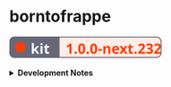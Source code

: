 # borntofrappe

![SvelteKit Badge](https://raw.githubusercontent.com/borntofrappe/borntofrappe/master/sveltekit-badge.svg)

<details>
<summary><strong>Development Notes</strong></summary>

## Install

```bash
npm init svelte@next
```

- Directory not empty. Continue? y

- Which Svelte app template? Skeleton project

- Use TypeScript? No

- Add ESLint for code linting? Yes

- Add Prettier for code formatting? Yes

```bash
npm install
```

## Develop

```bash
npm run dev
```

## Publish

`npm run build` creates a production version, but it's necessary to set up an [adapter](https://kit.svelte.dev/docs#adapters) first.

The application is meant to be deployed with [Netlify](https://www.netlify.com/), hence [`adapter-netlify`](https://github.com/sveltejs/kit/tree/master/packages/adapter-netlify).

```bash
npm i -D @sveltejs/adapter-netlify@next
```

Configure the adapter in `svelte.config.js`.

```js
import adapter from '@sveltejs/adapter-netlify';

const config = {
	kit: {
		adapter: adapter({
			split: false
		})

		// ...
	}
};
```

Add a config file `netlify.toml`.

```toml
[build]
  command = "npm run build"
  publish = "build"
```

Since you remove `adapter-auto` feel free to remove the package from the dependencies listed in `package.json`.

```diff
"devDependencies": {
-    "@sveltejs/adapter-auto": "next",
+    "@sveltejs/adapter-netlify": "^1.0.0-next.37",
```

Test the build locally.

```bash
npm run build
npm run preview
```

**Warning**: at least for my specific use case and at the time of writing Netlify relies on a version of Node that is not supported by the Kit. Update `netlify.toml` to require a satisfactory node version.

```toml
[context.production]
  environment = { NODE_VERSION = "14.18.1" }
```

`14.18.1` because it's the version I have locally.

**Warning**: at least for my specific use case and at the time of writing `npm run build` creates a `.netlify` folder. By experimenting with the setup it seems that:

1. the build on Netlify fails if you add the folder to `.gitignore` and you don't push the files to the public repository

2. the failure is rectified if you specify `esbuild` for the `node_bundler` option in the config file

   ```toml
   [functions]
     node_bundler = "esbuild"
   ```

## use:observe

The landing page leans on the `observe` action to observe several elements with the intersection observer API. The action adds a class of `observed` when the element is in the viewport. I highlight the feature because the CSS applied to the class would be normally ignored by the Svelte compiler, making the action pointless.

```css
section.observed::after {
	animation-play-state: running;
}
```

To have the compiler retain the CSS add a class of `.observed` with the class directive and a default `false` value.

```svelte
<section class:observed={false} use:observe>
```

The compiler keeps the property value pairs, the class is not present, but it will be through the `observe` action.

## Log routes

The `/log` route works as a playground to experiment with a blog-like setup, to learn how to generate pages on the basis of url parameters and how to process markdown syntax with `mdsvex`.

### markdown documents

Install `mdsvex`.

```bash
npm i --save-dev mdsvex
```

Update the config file so that the kit is able to:

1. consider markdown documents

   ```js
   const config = {
   	extensions: ['.svelte', '.md']
   };
   ```

   _Please note:_ for the log I am focused on markdown documents only. The inclusion of Svelte syntax in markdown, which `mdsvex` promotes with the `.svx` extension is discussed separately and in the context of the blog.

2. preprocess the documents with mdsvex

   ```js
   const config = {
   	extensions: ['.svelte', '.md'],
   	preprocess: mdsvex({ extensions: ['.md'] })
   };
   ```

This is technically enough to have the kit produce a page from a markdown document, say `routes/log/test-entry.md`. Visit `/log/test-entry` and the page renders the content. It's also possible to include the metadata in curly braces.

```md
---
title: Test entry
---

# {title}
```

### glob import

Instead of placing markdown documents in the `routes` folder the idea is to separate the files in a dedicated folder, like `src/log`. With this structure it is up to the kit to inject the content as needed.

In `routes/log/index.svelte` consider markdown documents with `import.meta.glob`, [a Vite feature](https://vitejs.dev/guide/features.html#glob-import).

```js
const log = import.meta.glob('/src/log/*.md');
console.log(log);
```

The import syntax returns an object describing the documents with a path and a function.

```js
{
  '/src/log/test-entry.md': Function(),
  '/src/log/123.md': Function(),
}
```

The function is what ultimately allows to transform the documents through mdsvex, to retrieve the metadata and actual content. Before extracting the information, however, the object is processed to iterate through the entries.

`Object.entries()` creates a 2D array.

```js
Object.entries(import.meta.glob('/src/log/*.md'));
```

With an array `.map` iterates through each pair considering the path and function. Vite calls the larger object `modules` so I decided to use the singular noun in place of something like `fn`, or more topically `day`.

```js
.map(async ([path, module]) => {

})
```

Note the `async` keyword is necessary since behind the scenes `module` is actually a promise.

Once awaited, the module provides an object with metadata.

```js
.map(async ([path, module]) => {
  const { metadata } = await module();
})
```

In this instance metadata describes the key value pairs retrieved from the YAML syntax at the top of the documents.

```md
---
title: Test entry
---
```

The `path` helps to build the slug for the individual entries. The approach is rather rudimentary, but it works by considering the name of the file without extension.

```js
const slug = path.split('/').pop().replace('.md', '');
```

Metadata and slug are enough to build the index of entries.

```js
return {
	...metadata,
	slug
};
```

However, you need to wrap the entire `Object.entries` statement in a giant promise to wait for the execution of each module.

```js
const log = await Promise.all(Object.entries(/**/));
```

To this end the `load` function needs to be updated with the `async` keyword.

```js
export async function load() {}
```

Once the promises are all resolved, `log` describes an array of objects with `title`, `day` and `slug`. The data is passed through props and iterated through with an `#each` statement to create the list of entries.

Note that the slug is appended to the `/log/` string to redirect toward a page in the log.

```svelte
<a href="/log/{slug}">{title}</a>
```

**Update**: the logic of this section is moved to `/log/days.svelte`, as I chose to use the index page to show only the most recent entry.

### params

`[day].svelte` creates the pages for the individual entries. The square brackets help to capture the day from URL parameters.

```text
.../log/123
```

Retrieve the parameter from the `load` function.

```js
export async function load({ params }) {
	const { day } = params;
}
```

The idea is to here generate a page only if there is a matching entry in the log folder. A first approach I found working is to:

1. build the path the entry should have as returned by `import.meta.glob`

   ```js
   const path = `/src/log/${day}.md`;
   ```

2. check if the object returned by `import.meta.glob` has a matching key

   ```js
   const log = import.meta.glob('/src/log/*.md');

   if (log[path]) {
   }
   ```

If there is a match the script proceeds to consider the connected module. Aside from the metadata, helpful to introduce the entry with its title and number, the module provides the content through the `default` field.

```js
const { default: Module, metadata } = await log[path]();
```

I chose to capitalize the content since it is enough to include the variable as a component.

```svelte
<main>
	<Module />
</main>
```

If there is no path matching the value return an object with a `status` and `error` field. The object is enough to have the kit pass the information to the error page `__error.svelte`.

```js
return {
	status: 404,
	error: new Error(`There is no log for day ${day}`)
};
```

### Interactivity warning

There is a warning connected to using the module as-is.

```svelte
<Module />
```

The console suggests to use the special element `svelte:component` instead, describing how the first type is not fully interactive.

```svelte
<svelte:component this={Module} />
```

Ultimately I believe the first approach would work as well, given the static nature of the log routes.

### kit specificities

Considering the SvelteKit's features the components are updated to:

- prerender the routes

  ```html
  <script context="module">
  	export const prerender = true;
  </script>
  ```

- prefetch log entries

  ```svelte
  <a sveltekit:prefetch href="/log/{slug}">{title}</a>
  ```

- avoid hydrating log entries

  ```html
  <script context="module">
  	export const hydrate = false;
  </script>
  ```

  The documents are not interactive and it's enough to rely on the server-rendered version.

As a matter of preference the folder also includes `__layout.reset.svelte` to remove the layout file set at root level.

## Blog routes

Blog routes start out similarly to [log routes](#log-routes).

In `/blog/index.svelte` retrieve all the articles from the `/src/blog` folder. Initially this refers to markdown files, but the idea is to consider `.svx` syntax as well, so that it necessary to slightly modify the string passed to the `glob` method.

```diff
-'/src/blog/*.{md,svx}'
+'/src/blog/*.{md,svx}'
```

Since the extension is not known retrieve the slug removing either sequence.

```diff
-.replace('.md', '');
+.replace(/\.(md|svx)/, '');
```

To sort the articles consider the string included in the frontmatter as `datetime`, a value inspired by the HTML attribute with the same name. The idea is to create a date from this string destructuring its various components.

```js
const date = new Date(
	...metadata.datetime
		.split(/[-T:]/)
		.map((d, i) => (i === 1 ? parseInt(d, 10) - 1 : parseInt(d, 10)))
);
```

_Please note:_ if you do not store the datetime as a string SvelteKit processes the value as a date.

```diff
datetime: 2022-01-17
+datetime: '2022-01-17'
```

In `/blog/[slug].svelte` repeat the process, but store the path as well.

```js
return {
	...metadata,
	slug,
	path
};
```

With this information extracting the content is a matter of

1. finding if an article exist evaluating the input slug

   ```js
   const article = articles.find(({ slug }) => slug === params.slug);
   ```

2. call once more `import.meta.glob`, but refer to the key with a matching path

   ```js
   const articles = import.meta.glob('/src/blog/*.{md,svx}');
   const { default: Module, metadata } = await articles[article.path]();
   ```

This is enough to consider markdown documents. For `.svx` documents, however you need to tweak the config file so that mdsvex processes the extension and SvelteKit doesn't ignore the files.

```js
const config = {
	preprocess: mdsvex({
		extensions: ['.md', '.svx']
	}),
	extensions: ['.svelte', '.md', '.svx']
};
```

### Hooks and session

`/routes/blog/index.svelte` and `/routes/blog/[slug].svelte` share much of the same logic in the initial script. With `hooks/index.js` the idea is to store the information in the `sessions` object so that it's possible to retrieve the articles as follows.

```js
export async function load({ session }) {
	const { articles } = session;
}
```

In the hook file `getSession` returns an object with the articles, including the `date` and `path` fields.

### Data structure

The articles can be stored in an object using the `slug` as a key. The solution makes it easier to retrieve a specific article in `[slug].svelte`

```diff
-const article = articles.find(({ slug }) => slug === params.slug);
+const article = articles[params.slug];
```

The drawback of this approach is that `index.svelte` needs the information back into a sorted array.

One way to combine both needs, having the data stored by keys and maintain the expected order, is to use a map. The article is retrieved with the `.get()` method.

```js
const article = articles.get(params.slug);
```

The articles to use in the index file are retrieved with the `.values()` method. Note that the value returned by a function is an interator.

```js
const articles = [...session.articles.values()];
```

## mdsvexConfig

### frontmatter

```js
const mdsvexConfig = {
	frontmatter: {
		marker: '-',
		type: 'yaml',
		parse: (frontmatter) =>
			Object.fromEntries(frontmatter.split('\n').map((line) => line.split(/: ?/, 2)))
	}
};
```

### rehypePlugins

rehype-slug

```bash
npm i -D rehype-slug
```

```js
import slug from 'rehype-slug';

const mdsvexConfig = {
	// ...,
	rehypePlugins: [slug]
};
```

rehype-autolink-headings

```bash
npm i -D rehype-autolink-headings
```

```js
import autolinkHeadings from 'rehype-autolink-headings';

const mdsvexConfig = {
	// ...,
	rehypePlugins: [slug, autolinkHeadings]
};
```

Default markup created _before_ the text in the headings.

```html
<a aria-hidden="true" tabindex="-1" href="#id"><span class="icon icon-link"></span></a>
```

Custom markup included _after_ the text.

```html
<a href="#id"><span class="visully-hidden">Permalink</span></a>
```

```js
const mdsvexConfig = {
	rehypePlugins: [slug, [autolinkHeadings, autolinkHeadingsConfig]]
};
```

### highlight

```bash
npm i -D shiki
```

```js
import { getHighlighter } from 'shiki';

async function highlighter(code, lang) {
	const shikiHighlighter = await getHighlighter({ theme: 'dracula-soft' });
	const html = escapeSvelte(shikiHighlighter.codeToHtml(code, { lang }));
	return `{@html \`${html}\`}`;
}
```

`html` is wrapped in a `<pre>` and `<code>` element. Code is highlighted with `<span>` elements.

```js
const mdsvexConfig = {
	// ...,
	highlight: {
		highlighter
	}
};
```

---

## Document icons

SvelteKit includes `static/favicon.png` as the default icon, referencing the asset directly in `src/app.html`

```html
<link rel="icon" href="/favicon.png" />
```

In place of this default, and taking inspiration from [this article](https://evilmartians.com/chronicles/how-to-favicon-in-2021-six-files-that-fit-most-needs) shared on [CSS-Tricks](https://css-tricks.com/how-to-favicon-in-2021/) I created an SVG icon to better fit the application. The icon describes a rocket pointing up and to the right. There's a reason why I landed on the rocket, but I'd rather yada-yada the issue for the time being.

In terms of actual design I like to draw my vector graphics in VSCode, so that the syntax is the end result of adjusting values by hand. I don't feel pressured to optimize the end result with SVGO and I'm more than satisfied just removing the unnecessary whitespace. The icon itself has a default stroke color, but changes for a dark color preference. The colors refer to the following `hsl` codes:

- hsl(210, 24%, 16%)

- hsl(213, 32%, 88%)

Hex colors just take less characters to type.

Returning to the cited article, the markup references the vector graphic, but also `.ico` and `.png` variants.

```html
<link rel="icon" href="/icons/favicon.ico" sizes="any" />
<link rel="icon" href="/icons/icon.svg" type="image/svg+xml" />
<link rel="apple-touch-icon" href="/icons/apple-touch-icon.png" />
<link rel="manifest" href="/manifest.json" />
```

The variants are created with GIMP. This relates to the `.ico` and `.png` files included in the snippet, but also the two images referenced in the web manifest. `.png` images are optimized with [squoosh.app](https://squoosh.app/) compressing with OxiPNG and toggling the "Reduce palette" option with 64 colors. The three go from 37.8kb to 12.5kb. I know the browser should download only one, but the difference is noticeable.

## Webfonts

From [Google fonts](https://fonts.google.com/) I picked:

- JosefinSans, only in its bold variant

- Jost, considering the regular, bold and italic versions

The two are rather similar, with geometric features, but I like JosefinSans for headings, Jost for copy.

I don't load a `monospace` webfont and instead prefer to rely on the system font stack. Inconsolata is the preferred option, but it's used only if already available on the system.

```css
code {
	font-family: Inconsolata, Menlo, Consolas, Monaco, Liberation Mono, Lucida Console, monospace;
}
```

With [fontsquirrel](https://www.fontsquirrel.com/tools/webfont-generator) I created the `woff` and `woff2` file formats, changing a few options in the process:

- keep existing true type hinting

- do not fix GASP table

- no adjustment for vertical metrics

- do not fix missing glyphs, either spaces or hyphens

I don't like the idea that the generator meddles with the typeface, especially considering the vertical measure.

The fonts are placed in the `static` folder and loaded in `app.html` following the one-step loading strategy explained in [a comprehensive guide to webfonts](https://www.zachleat.com/web/comprehensive-webfonts/).

In `app.html` a `<style>` tag associates the fonts with the class `.webfonts`, relying by default on the system font stack.

In terms of JavaScript the `<script/>` tag loads the fonts with the [font loading API](https://developer.mozilla.org/en-US/docs/Web/API/CSS_Font_Loading_API).

## Global stylesheet

`__layout.svelte` includes the property value pairs from `app.css`.

```svelte
import '../app.css';
```

The stylesheet implements several systems for color, sizes and even transitions through custom properties.

### Colors

Following the suggestion from [refactoring UI](https://www.refactoringui.com/previews/building-your-color-palette) the `:root` selector defines custom properties for different sets of colors. Each set has ten combinations of `hsl` values with decreasing brightness.

```css
:root {
	--cool-grey-000: hsl(216, 33%, 97%);
	--cool-grey-100: hsl(214, 15%, 91%);
	/*  */
	--cool-grey-800: hsl(209, 20%, 25%);
	--cool-grey-900: hsl(210, 24%, 16%);
}
```

From this starting point the `body` selector introduces the properties actually used throughout the website.

```css
body {
	--copy-color: var(--cool-grey-800);
	--heading-color: var(--cool-grey-900);
}
```

This makes it easier to implement an alternative color palette, say for a dark theme.

```css
body.dark {
	--copy-color: var(--blue-grey-200);
	--heading-color: var(--blue-grey-100);
}
```

The properties cascade down to benefiting elements.

_Please note:_ the snippet is just a proof of concept and does not reflect the actual implementation of a different color scheme.

### Sizes

With `--size` I include steps from the [major third](https://www.modularscale.com/?1&em&1.25) scale.

```css
:root {
	--size-300: 0.8rem;
	--size-400: 1rem;
}
```

### Easings

With `--ease-*` I include bezier functions I intend to use over CSS keywords like `ease-in-out`. There's also an associated custom property describing a default duration for transitions, `transition--duration`.

### CSS reset

In `app.css` I follow most of the guidance from [a modern CSS reset](https://piccalil.li/blog/a-modern-css-reset/). Where I slightly differ:

- no reset for the margin on `blockquote`, `dl` and `dd` elements, since I don't mind the browser default and I'd rather design the elements on a need-to-have basis

- no reset on lists, again relying on defaults and overriding if need be

- no smooth scroll, as I don't feel like the application really needs smooth scrolling, at least at the time of writing

- no `min-height` on the body

- `line-height` on paragraph elements, not the body as one time I found the selector messed with the spacing too muc

- `display: block` on images, pictures, but also `<svg>` elements, something I repeat over and over when styling vector graphics

- no reset on animations for the reduced motion preference. Not just because I'm not a fan of the `!important` keyword, but also because I consider the preference where I design the animations

### Fallbacks

Each time I rely on a custom property I repeat the declaration to provide a fallback. The first pairing works for browsers which do not support custom properties.

```css
body {
	color: hsl(209, 20%, 25%);
	color: var(--copy-color);
}
```

I chose not to, but it is possible to repeat the value inside of the `var()` function. This works for browsers that do support custom properties, but are not able to find the custom property itself.

```css
body {
	color: var(--copy-color, hsl(209, 20%, 25%));
}
```

Say `--copy-color` is not defined, without this fallback the browser would revert to the initial value.

## Meta component

The `<Meta />` component includes a title, description and link for the canonical URL. For the title the information is extracted from the page store through `$app/store`, to resemble something akin to breadcrumb navigation for the current path. It is however possible to override the deault by passing a value through directly through props.

```svelte
<Meta title="borntofrappe" />
```

## Opengraph protocol

Among the meta attributes, the `<Meta />` component includes tags from the opengraph protocol. Among these tags the component refers to a single image for the `og:image>` and `twitter:image>` pair. Remember to point to the image through the absolute path.

```html
<meta property="twitter:image" content="https://borntofrappe.netlify.app/images/borntofrappe.png" />
```

Visually the image relies on the same icons and overall style I intend to use in the website

- the rocket icon at the center is the same icon used for the document

- the sun and moon icons represent the light and dark color scheme respectively

- the colors are picked from the custom properties in the global stylesheet

- the background pattern is similar to that ultimately included in the `body` and other specific selectors

##

</details>
